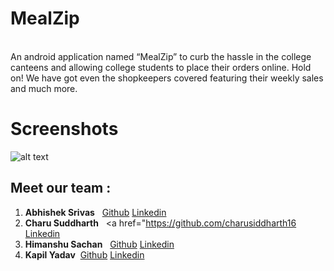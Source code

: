 # MealZip
<br>
An android application  named “MealZip” to curb the hassle in the college canteens and allowing college students to place their orders online. Hold on! We have got even the shopkeepers covered featuring their weekly sales and much more. 

<h1>Screenshots</h1>

![alt text](https://raw.githubusercontent.com/AbhishekSrivas114319/MealZip/master/all.png)

## Meet our team :
1. __Abhishek Srivas__ &nbsp; <a href="https://github.com/Abhishek-Srivas">Github</a> <a href="https://www.linkedin.com/in/abhishek-srivas-8421611a1/">Linkedin</a>
2. __Charu Suddharth__ &nbsp;  <a href="https://github.com/charusiddharth16</a> <a href="https://www.linkedin.com/in/charu-siddharth-ab5a4b227/">Linkedin</a>
3. __Himanshu Sachan__ &nbsp; <a href="https://github.com/h01sachan">Github</a> <a href="https://www.linkedin.com/in/----/">Linkedin</a>
4. __Kapil Yadav__  &nbsp;<a href="https://github.com/KapilYadav-dev">Github</a> <a href="https://www.linkedin.com/in/----/">Linkedin</a>

